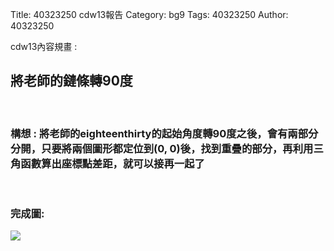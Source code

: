 Title: 40323250 cdw13報告
Category: bg9
Tags: 40323250
Author: 40323250

cdw13內容規畫 :  
<!-- PELICAN_END_SUMMARY -->
<h2>將老師的鏈條轉90度</h2>
<br/>
<h3>構想 : 將老師的eighteenthirty的起始角度轉90度之後，會有兩部分分開，只要將兩個圖形都定位到(0, 0)後，找到重疊的部分，再利用三角函數算出座標點差距，就可以接再一起了</h3>
<br/>
<h3>完成圖:</h3>
<img src="http://i.imgur.com/GrKllX7.png">  